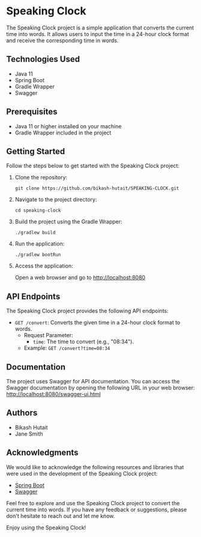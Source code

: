 # Speaking Clock

The Speaking Clock project is a simple application that converts the current time into words. It allows users to input the time in a 24-hour clock format and receive the corresponding time in words.

## Technologies Used

- Java 11
- Spring Boot
- Gradle Wrapper
- Swagger

## Prerequisites

- Java 11 or higher installed on your machine
- Gradle Wrapper included in the project

## Getting Started

Follow the steps below to get started with the Speaking Clock project:

1. Clone the repository:

   ```shell
   git clone https://github.com/bikash-hutait/SPEAKING-CLOCK.git
   ```

2. Navigate to the project directory:

   ```shell
   cd speaking-clock
   ```

3. Build the project using the Gradle Wrapper:

   ```shell
   ./gradlew build
   ```

4. Run the application:

   ```shell
   ./gradlew bootRun
   ```

5. Access the application:

   Open a web browser and go to [http://localhost:8080](http://localhost:8080)

## API Endpoints

The Speaking Clock project provides the following API endpoints:

- `GET /convert`: Converts the given time in a 24-hour clock format to words.
  - Request Parameter:
    - `time`: The time to convert (e.g., "08:34").
  - Example: `GET /convert?time=08:34`

## Documentation

The project uses Swagger for API documentation. You can access the Swagger documentation by opening the following URL in your web browser: [http://localhost:8080/swagger-ui.html](http://localhost:8080/swagger-ui.html)


## Authors

- Bikash Hutait
- Jane Smith

## Acknowledgments

We would like to acknowledge the following resources and libraries that were used in the development of the Speaking Clock project:

- [Spring Boot](https://spring.io/projects/spring-boot)
- [Swagger](https://swagger.io/)

Feel free to explore and use the Speaking Clock project to convert the current time into words. If you have any feedback or suggestions, please don't hesitate to reach out and let me know.

Enjoy using the Speaking Clock!
